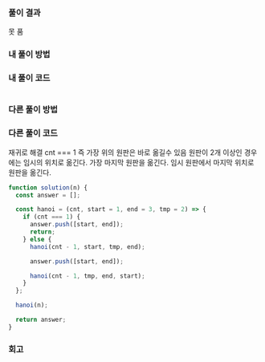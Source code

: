 ### 풀이 결과

못 품

### 내 풀이 방법

### 내 풀이 코드

```js

```

### 다른 풀이 방법

### 다른 풀이 코드

재귀로 해결
cnt === 1 즉 가장 위의 원판은 바로 옮길수 있음
원판이 2개 이상인 경우에는 임시의 위치로 옮긴다.
가장 마지막 원판을 옮긴다.
임시 원판에서 마지막 위치로 원판을 옮긴다.

```js
function solution(n) {
  const answer = [];

  const hanoi = (cnt, start = 1, end = 3, tmp = 2) => {
    if (cnt === 1) {
      answer.push([start, end]);
      return;
    } else {
      hanoi(cnt - 1, start, tmp, end);

      answer.push([start, end]);

      hanoi(cnt - 1, tmp, end, start);
    }
  };

  hanoi(n);

  return answer;
}
```

### 회고
